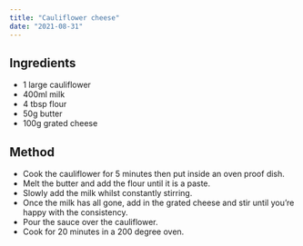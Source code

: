 ```yaml
---
title: "Cauliflower cheese"
date: "2021-08-31"
---
```


## Ingredients

- 1 large cauliflower
- 400ml milk
- 4 tbsp flour
- 50g butter
- 100g grated cheese

## Method

- Cook the cauliflower for 5 minutes then put inside an oven proof dish.
- Melt the butter and add the flour until it is a paste.
- Slowly add the milk whilst constantly stirring.
- Once the milk has all gone, add in the grated cheese and stir until you’re happy with the consistency.
- Pour the sauce over the cauliflower.
- Cook for 20 minutes in a 200 degree oven.
